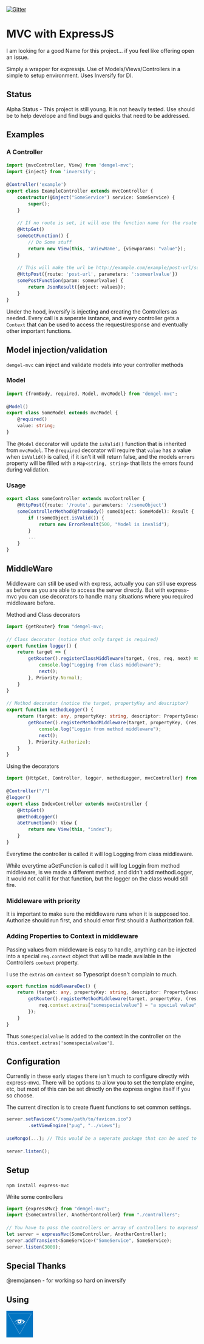 [![Gitter](https://badges.gitter.im/DemgelOpenSource/Home.svg)](https://gitter.im/DemgelOpenSource/Home?utm_source=badge&utm_medium=badge&utm_campaign=pr-badge)
# MVC with ExpressJS
I am looking for a good Name for this project... if you feel like offering open an issue.

Simply a wrapper for expressjs. Use of Models/Views/Controllers in a simple to setup environment. Uses Inversify for DI.

## Status

Alpha Status - This project is still young. It is not heavily tested. Use should be to help develope and find bugs and quicks that need to be addressed.

## Examples
### A Controller
``` typescript
import {mvcController, View} from 'demgel-mvc';
import {inject} from 'inversify';

@Controller('example')
export class ExampleController extends mvcController {
    constructor(@inject("SomeService") service: SomeService) {
        super();
    }

    // If no route is set, it will use the function name for the route (some-function)
    @HttpGet()
    someGetFunction() {
        // Do Some stuff
        return new View(this, 'aViewName', {viewparams: "value"});
    }

    // This will make the url be http://example.com/example/post-url/someurlvalue
    @HttpPost({route: 'post-url', parameters: ':someurlvalue'})
    somePostFunction(param: someurlvalue) {
        return JsonResult({object: values});
    }
}
```

Under the hood, inversify is injecting and creating the Controllers as needed. Every call is a seperate isntance, and every controller gets a `Context` that can be used to access the request/response and eventually other important functions.

## Model injection/validation

`demgel-mvc` can inject and validate models into your controller methods

### Model
``` typescript
import {fromBody, required, Model, mvcModel} from "demgel-mvc";

@Model()
export class SomeModel extends mvcModel {
    @required()
    value: string;
}
```
The `@Model` decorator will update the `isValid()` function that is inherited from `mvcModel`.
The `@required` decorator will require that `value` has a value when `isValid()` is called, if it isn't it will return false, and the models `errors` property will be filled with a `Map<string, string>` that lists the errors found during validation.

### Usage
``` typescript
export class someController extends mvcController {
    @HttpPost({route: '/route', parameters: '/:someObject')
    someControllerMethod(@fromBody() someObject: SomeModel): Result {
        if (!someObject.isValid()) {
            return new ErrorResult(500, "Model is invalid");
        }
        ...
    }
}
```

## MiddleWare
Middleware can still be used with express, actually you can still use express as before as you are able to access the server directly. But with express-mvc you can use decorators to handle many situations where you required middleware before.

Method and Class decorators

``` typescript
import {getRouter} from "demgel-mvc;

// Class decorator (notice that only target is required)
export function logger() {
    return target => {
        getRouter().registerClassMiddleware(target, (res, req, next) => {
            console.log("Logging from class middleware");
            next();
        }, Priority.Normal);
    }
}

// Method decorator (notice the target, propertyKey and descriptor)
export function methodLogger() {
    return (target: any, propertyKey: string, descriptor: PropertyDescriptor) => {
        getRouter().registerMethodMiddleware(target, propertyKey, (res, req, next) => {
            console.log("Loggin from method middleware");
            next();
        }, Priority.Authorize);
    }
}
```

Using the decorators
``` typescript
import {HttpGet, Controller, logger, methodLogger, mvcController} from "demgel-mvc";

@Controller("/")
@logger()
export class IndexController extends mvcController {
    @HttpGet()
    @methodLogger()
    aGetFunction(): View {
        return new View(this, "index");
    }
}
```

Everytime the controller is called it will log Logging from class middleware.

While everytime aGetFunction is called it will log Loggin from method middleware, is we made a different method, and didn't add methodLogger, it would not call it for that function, but the logger on the class would still fire.

### Middleware with priority
It is important to make sure the middleware runs when it is supposed too. Authorize should run first, and should error first should a Authorization fail.

### Adding Properties to Context in middleware
Passing values from middleware is easy to handle, anything can be injected into a special `req.context` object that will be made available in the Controllers `context` property.

I use the `extras` on `context` so Typescript doesn't complain to much.
``` typescript
export function middlewareDec() {
    return (target: any, propertyKey: string, descriptor: PropertyDescriptor) => {
        getRouter().registerMethodMiddleware(target, propertyKey, (res, req, next) => {
            req.context.extras["somespecialvalue"] = "a special value";
        });
    }
}
```

Thus `somespecialvalue` is added to the context in the controller on the `this.context.extras['somespecialvalue']`.

## Configuration
Currently in these early stages there isn't much to configure directly with express-mvc. There will be options to allow you to set the template engine, etc, but most of this can be set directly on the express engine itself if you so choose.

The current direction is to create fluent functions to set common settings.

``` typescript
server.setFavicon("/some/path/to/favicon.ico")
        .setViewEngine("pug", "../views");

useMongo(...); // This would be a seperate package that can be used to extend express-mvc

server.listen();
```
## Setup

`npm install express-mvc`

Write some controllers

``` typescript
import {expressMvc} from "demgel-mvc";
import {SomeController, AnotherController} from "./controllers";

// You have to pass the controllers or array of controllers to expressMvc
let server = expressMvc(SomeController, AnotherController);
server.addTransient<SomeService>("SomeService", SomeService);
server.listen(3000);
```

## Special Thanks
@remojansen - for working so hard on inversify

## Using
[![(Inversify](https://raw.githubusercontent.com/inversify/inversify.github.io/master/img/favicon/ms-icon-70x70.png)](http://inversify.io/)
